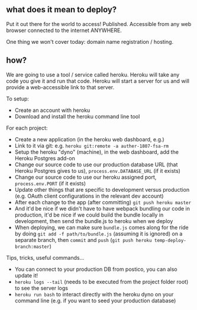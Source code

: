 ## what does it mean to deploy?

Put it out there for the world to access! Published. Accessible from any web browser connected to the internet ANYWHERE.

One thing we won't cover today: domain name registration / hosting.

## how?

We are going to use a tool / service called heroku. Heroku will take any code you give it and run that code. Heroku will start a server for us and will provide a web-accessible link to that server.

To setup:

- Create an account with heroku
- Download and install the heroku command line tool

For each project:

- Create a new application (in the heroku web dashboard, e.g.)
- Link to it via git: e.g. `heroku git:remote -a auther-1807-fsa-rm`
- Setup the heroku "dyno" (machine), in the web dashboard, add the Heroku Postgres add-on
- Change our source code to use our production database URL (that Heroku Postgres gives to us), `process.env.DATABASE_URL` (if it exists)
- Change our source code to use our heroku assigned port, `process.env.PORT` (if it exists)
- Update other things that are specific to development versus production (e.g. OAuth client configurations in the relevant dev account)
- After each change to the app (after committing) `git push heroku master`
- And it'd be nice if we didn't have to have webpack bundling our code in production, it'd be nice if we could build the bundle locally in development, then send the bundle.js to heroku when we deploy
- When deploying, we can make sure `bundle.js` comes along for the ride by doing `git add -f path/to/bundle.js` (assuming it is ignored) on a separate branch, then `commit` and `push` (`git push heroku temp-deploy-branch:master`)

Tips, tricks, useful commands...

- You can connect to your production DB from postico, you can also update it!
- `heroku logs --tail` (needs to be executed from the project folder root) to see the server logs
- `heroku run bash` to interact directly with the heroku dyno on your command line (e.g. if you want to seed your production database)
